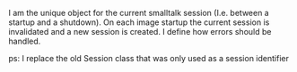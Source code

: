 I am the unique object for the current smalltalk session (I.e. between a startup and a shutdown).
On each image startup the current session is invalidated and a new session is created.
I define how errors should be handled.

ps: I replace the old Session class that was only used as a session identifier  